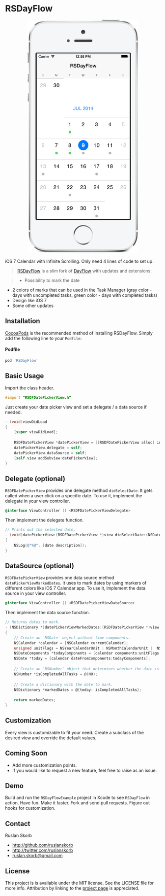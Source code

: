 # RSDayFlow

<p align="center">
	<img src="Screenshot.png" alt="Sample">
</p>

iOS 7 Calendar with Infinite Scrolling. Only need 4 lines of code to set up.

> [RSDayFlow](https://github.com/ruslanskorb/RSDayFlow) is a slim fork of [DayFlow](https://github.com/evadne/DayFlow) with updates and extensions:

> * Possibility to mark the date
* 2 colors of marks that can be used in the Task Manager (gray color - days with uncompleted tasks, green color - days with completed tasks)
* Design like iOS 7
* Some other updates

## Installation

[CocoaPods](http://cocoapods.org) is the recommended method of installing RSDayFlow. Simply add the following line to your `Podfile`:

#### Podfile

```ruby
pod 'RSDayFlow'
```

## Basic Usage

Import the class header.

``` objective-c
#import "RSDFDatePickerView.h"
```

Just create your date picker view and set a delegate / a data source if needed.

``` objective-c
- (void)viewDidLoad
{
	[super viewDidLoad];
	
	RSDFDatePickerView *datePickerView = [[RSDFDatePickerView alloc] initWithFrame:self.view.bounds];
	datePickerView.delegate = self;
    datePickerView.dataSource = self;
    [self.view addSubview:datePickerView];
}
```

## Delegate (optional)

`RSDFDatePickerView` provides one delegate method `didSelectDate`. It gets called when a user click on a specific date. To use it, implement the delegate in your view controller.

```objective-c
@interface ViewController () <RSDFDatePickerViewDelegate>
```

Then implement the delegate function.

```objective-c
// Prints out the selected date.
- (void)datePickerView:(RSDFDatePickerView *)view didSelectDate:(NSDate *)date
{
	NSLog(@"%@", [date description]);
}
```

## DataSource (optional)

`RSDFDatePickerView` provides one data source method `datePickerViewMarkedDates`. It uses to mark dates by using markers of different colors like iOS 7 Calendar app. To use it, implement the data source in your view controller.

```objective-c
@interface ViewController () <RSDFDatePickerViewDataSource>
```

Then implement the data source function.

```objective-c
// Returns dates to mark.
- (NSDictionary *)datePickerViewMarkedDates:(RSDFDatePickerView *)view
{
    // Create an `NSDate` object without time components.
    NSCalendar *calendar = [NSCalendar currentCalendar];
    unsigned unitFlags = NSYearCalendarUnit | NSMonthCalendarUnit |  NSDayCalendarUnit;
    NSDateComponents *todayComponents = [calendar components:unitFlags fromDate:[NSDate date]];
    NSDate *today = [calendar dateFromComponents:todayComponents];

    // Create an `NSNumber` object that determines whether the date is marked.
    NSNumber *isCompletedAllTasks = @(NO);

    // Create a dictionary with the date to mark.
    NSDictionary *markedDates = @{today: isCompletedAllTasks};

    return markedDates;
}
```

## Customization

Every view is customizable to fit your need.
Create a subclass of the desired view and override the default values.

## Coming Soon

- Add more customization points.
- If you would like to request a new feature, feel free to raise as an issue.

## Demo

Build and run the `RSDayFlowExample` project in Xcode to see `RSDayFlow` in action.
Have fun. Make it faster. Fork and send pull requests. Figure out hooks for customization.


## Contact

Ruslan Skorb

- http://github.com/ruslanskorb
- http://twitter.com/ruslanskorb
- ruslan.skorb@gmail.com

## License

This project is is available under the MIT license. See the LICENSE file for more info. Attribution by linking to the [project page](https://github.com/ruslanskorb/RSDayFlow) is appreciated.
